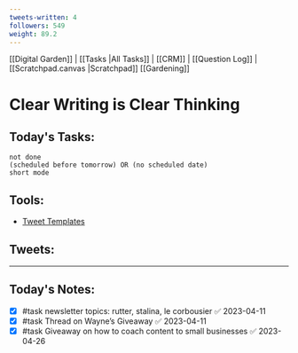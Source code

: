 ```yaml
---
tweets-written: 4
followers: 549
weight: 89.2
---
```

[[Digital Garden]] | [[Tasks |All Tasks]] | [[CRM]] | [[Question Log]] | [[Scratchpad.canvas |Scratchpad]]
[[Gardening]]

# Clear Writing is Clear Thinking

## Today's Tasks:
```tasks
not done
(scheduled before tomorrow) OR (no scheduled date)
short mode
```

## Tools:
- [Tweet Templates](https://www.notion.so/100-Tweet-Templates-with-Examples-fbdcc37fc2e04447ac452d310094e9d1)

## Tweets:


---
## Today's Notes:

- [x] #task newsletter topics: rutter, stalina, le corbousier ✅ 2023-04-11
- [x] #task Thread on Wayne’s Giveaway ✅ 2023-04-11
- [x] #task Giveaway on how to coach content to small businesses ✅ 2023-04-26
